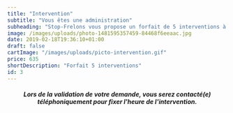 ```yaml
---
title: "Intervention"
subtitle: "Vous êtes une administration"
subheading: "Stop-Frelons vous propose un forfait de 5 interventions à utiliser à votre convenance au tarif de 645 euros. Ce forfait est utilisable par vous-même en tant qu'administration et il peut être utilisé pour prendre en charge les interventions auprès de vos administrés sur votre commune (planning de suivi). Les communes disposant d’un forfait sont prioritaires sur nos plannings d'intervention."
image: /images/uploads/photo-1481595357459-84468f6eeaac.jpg
date: 2019-02-18T19:36:10+01:00
draft: false
cartImage: "/images/uploads/picto-intervention.gif"
price: 635
shortDescription: "Forfait 5 interventions"
id: 3
---
```


 <h5 style="text-align:center;">Lors de la validation de votre demande, vous serez contacté(e) téléphoniquement pour fixer l'heure de l'intervention.</h5>